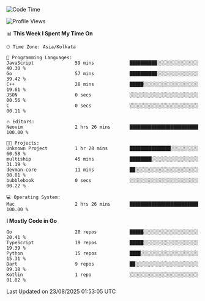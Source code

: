 <!--START_SECTION:waka-->
![Code Time](http://img.shields.io/badge/Code%20Time-97%20hrs%2029%20mins-blue)

![Profile Views](http://img.shields.io/badge/Profile%20Views-46-blue)

📊 **This Week I Spent My Time On** 

```text
🕑︎ Time Zone: Asia/Kolkata

💬 Programming Languages: 
JavaScript               59 mins             ██████████░░░░░░░░░░░░░░░   40.30 % 
Go                       57 mins             ██████████░░░░░░░░░░░░░░░   39.42 % 
C++                      28 mins             █████░░░░░░░░░░░░░░░░░░░░   19.61 % 
JSON                     0 secs              ░░░░░░░░░░░░░░░░░░░░░░░░░   00.56 % 
C                        0 secs              ░░░░░░░░░░░░░░░░░░░░░░░░░   00.11 % 

🔥 Editors: 
Neovim                   2 hrs 26 mins       █████████████████████████   100.00 % 

🐱‍💻 Projects: 
Unknown Project          1 hr 28 mins        ███████████████░░░░░░░░░░   60.58 % 
multiship                45 mins             ████████░░░░░░░░░░░░░░░░░   31.19 % 
devman-core              11 mins             ██░░░░░░░░░░░░░░░░░░░░░░░   08.01 % 
bubblebook               0 secs              ░░░░░░░░░░░░░░░░░░░░░░░░░   00.22 % 

💻 Operating System: 
Mac                      2 hrs 26 mins       █████████████████████████   100.00 % 
```

**I Mostly Code in Go** 

```text
Go                       20 repos            █████░░░░░░░░░░░░░░░░░░░░   20.41 % 
TypeScript               19 repos            █████░░░░░░░░░░░░░░░░░░░░   19.39 % 
Python                   15 repos            ████░░░░░░░░░░░░░░░░░░░░░   15.31 % 
Dart                     9 repos             ██░░░░░░░░░░░░░░░░░░░░░░░   09.18 % 
Kotlin                   1 repo              ░░░░░░░░░░░░░░░░░░░░░░░░░   01.02 % 
```




 Last Updated on 23/08/2025 01:53:05 UTC
<!--END_SECTION:waka-->
